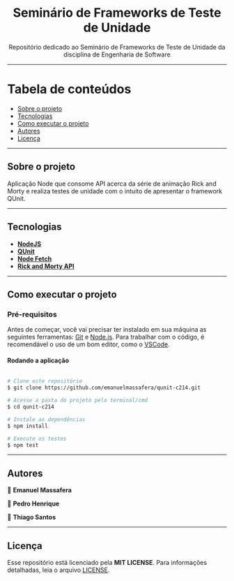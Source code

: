
<h1 align="center">
    Seminário de Frameworks de Teste de Unidade
</h1>

<p align="center">Repositório dedicado ao Seminário de Frameworks de Teste de Unidade da disciplina de Engenharia de Software</p>

---

Tabela de conteúdos
=================
<!--ts-->
   * [Sobre o projeto](#-sobre-o-projeto)
   * [Tecnologias](#-tecnologias)
   * [Como executar o projeto](#-como-executar-o-projeto)
   * [Autores](#-autor)
   * [Licença](#-licenca)
<!--te-->

---

## Sobre o projeto <a name="-sobre-o-projeto" style="text-decoration:none"></a>

Aplicação Node que consome API acerca da série de animação Rick and Morty e realiza testes de unidade com o intuito de apresentar o framework QUnit. 

---

## Tecnologias <a name="-tecnologias" style="text-decoration:none"></a>

- **[NodeJS](https://nodejs.org/en/)**
- **[QUnit](https://qunitjs.com/)**
- **[Node Fetch](https://github.com/node-fetch/node-fetch)**
- **[Rick and Morty API](https://rickandmortyapi.com/)**

---

## Como executar o projeto <a name="-como-executar-o-projeto" style="text-decoration:none"></a>

### Pré-requisitos

Antes de começar, você vai precisar ter instalado em sua máquina as seguintes ferramentas:
[Git](https://git-scm.com) e [Node.js](https://nodejs.org/en/). Para trabalhar com o código, é recomendável o uso de um bom editor, como o [VSCode](https://code.visualstudio.com/).

#### Rodando a aplicação

```bash

# Clone este repositório
$ git clone https://github.com/emanuelmassafera/qunit-c214.git

# Acesse a pasta do projeto pelo terminal/cmd
$ cd qunit-c214

# Instale as dependências
$ npm install

# Execute os testes
$ npm test

```
---

## Autores <a name="-autor" style="text-decoration:none"></a>

👤 **Emanuel Massafera**

👤 **Pedro Henrique**

👤 **Thiago Santos**

---

## Licença <a name="-licenca" style="text-decoration:none"></a>

Esse repositório está licenciado pela **MIT LICENSE**. Para informações detalhadas, leia o arquivo [LICENSE](https://github.com/emanuelmassafera/qunit-c214/blob/master/LICENSE). 
